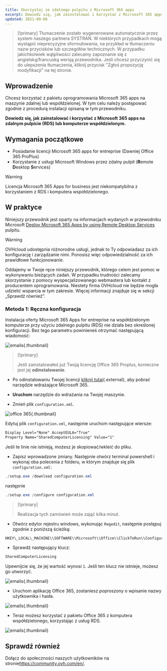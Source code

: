 ```yaml
---
title: Skorzystaj ze zdalnego pulpitu z Microsoft 365 apps
excerpt: Dowiedz się, jak zainstalować i korzystać z Microsoft 365 apps na zdalnym pulpicie (RDS) lub komputerze współdzielonym
updated: 2021-09-06
---
```


> [!primary]
> Tłumaczenie zostało wygenerowane automatycznie przez system naszego partnera SYSTRAN. W niektórych przypadkach mogą wystąpić nieprecyzyjne sformułowania, na przykład w tłumaczeniu nazw przycisków lub szczegółów technicznych. W przypadku jakichkolwiek wątpliwości zalecamy zapoznanie się z angielską/francuską wersją przewodnika. Jeśli chcesz przyczynić się do ulepszenia tłumaczenia, kliknij przycisk "Zgłoś propozycję modyfikacji" na tej stronie.
>

## Wprowadzenie

Chcesz korzystać z pakietu oprogramowania Microsoft 365 apps na maszynie zdalnej lub współdzielonej. W tym celu należy postępować zgodnie z procedurą instalacji opisaną w tym przewodniku.

**Dowiedz się, jak zainstalować i korzystać z Microsoft 365 apps na zdalnym pulpicie (RDS) lub komputerze współdzielonym.**

## Wymagania początkowe

- Posiadanie licencji Microsoft 365 apps for entreprise (Dawniej Office 365 ProPlus)
- Korzystanie z usługi Microsoft Windows przez zdalny pulpit (**R**emote **D**esktop **S**ervices)

> [!warning]
>
> Licencja Microsoft 365 Apps for business jest niekompatybilna z korzystaniem z RDS i komputera współdzielonego.
> 

## W praktyce

Niniejszy przewodnik jest oparty na informacjach wydanych w przewodniku Microsoft [Deploy Microsoft 365 Apps by using Remote Desktop Services](https://docs.microsoft.com/pl-pl/deployoffice/deploy-microsoft-365-apps-remote-desktop-services) pulpitu.

> [!warning]
>
> OVHcloud udostępnia różnorodne usługi, jednak to Ty odpowiadasz za ich konfigurację i zarządzanie nimi. Ponosisz więc odpowiedzialność za ich prawidłowe funkcjonowanie.
> 
> Oddajemy w Twoje ręce niniejszy przewodnik, którego celem jest pomoc w wykonywaniu bieżących zadań. W przypadku trudności zalecamy skorzystanie z pomocy wyspecjalizowanego webmastera lub kontakt z producentem oprogramowania. Niestety firma OVHcloud nie będzie mogła udzielić wsparcia w tym zakresie. Więcej informacji znajduje się w sekcji „Sprawdź również”.
> 

### Metoda 1: Ręczna konfiguracja

Instalacja oferty Microsoft 365 Apps for entreprise na współdzielonym komputerze przy użyciu zdalnego pulpitu (RDS) nie działa bez określonej konfiguracji. Bez tego parametru powinieneś otrzymać następującą wiadomość:

![emails](images/4717.png){.thumbnail}

> [!primary]
>
> Jeśli zainstalowałeś już Twoją licencję Office 365 Proplus, konieczne jest jej **odinstalowanie**.
>

- Po odinstalowaniu Twojej licencji [kliknij tutaj](https://www.microsoft.com/en-us/download/details.aspx?id=49117){.external}, aby pobrać narzędzie wdrażające Microsoft 365.

- **Uruchom** narzędzie do wdrażania na Twojej maszynie.

- Zmień plik `configuration.xml`.

![office 365](images/4720.png){.thumbnail}

Edytuj plik `configuration.xml`, następnie uruchom następujące wiersze:

```xml
Display Level="None" AcceptEULA="True"
Property Name="SharedComputerLicensing" Value="1"
```

Jeśli te linie nie istnieją, możesz je skopiować/wkleić do pliku.

- Zapisz wprowadzone zmiany. Następnie otwórz terminal powershell i wykonaj oba polecenia z folderu, w którym znajduje się plik `configuration.xml`:

```powershell
./setup.exe /download configuration.xml
```

następnie

```powershell
./setup.exe /configure configuration.xml
```
> [!primary]
>
> Realizacja tych zamówień może zająć kilka minut.

- Otwórz edytor rejestru windows, wykonując `Regedit`, następnie postępuj zgodnie z poniższą ścieżką:

```powershell
HKEY\_LOCAL\_MACHINE\\SOFTWARE\\Microsoft\\Office\\ClickToRun\\Configuration
```

- Sprawdź następujący klucz:

```powershell
SharedComputerLicensing
```

Upewnijcie się, że jej wartość wynosi `1`. Jeśli ten klucz nie istnieje, możesz go utworzyć.

![emails](images/4723.png){.thumbnail}

- Uruchom aplikację Office 365, zostaniesz poproszony o wpisanie nazwy użytkownika i hasła.

![emails](images/4724.png){.thumbnail}

- Teraz możesz korzystać z pakietu Office 365 z komputera współdzielonego, korzystając z usług RDS.

![emails](images/4726.png){.thumbnail}

## Sprawdź również

Dołącz do społeczności naszych użytkowników na stronie<https://community.ovh.com/en/>.
